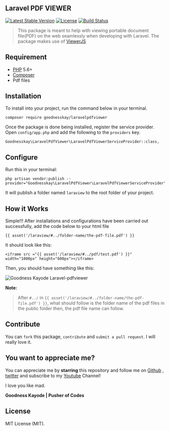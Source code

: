 ## Laravel PDF VIEWER

[![Latest Stable Version](https://poser.pugx.org/goodnesskay/laravelpdfviewer/v/stable)](https://packagist.org/packages/goodnesskay/laravelpdfviewer)
[![License](https://poser.pugx.org/goodnesskay/laravelpdfviewer/license)](https://packagist.org/packages/goodnesskay/laravelpdfviewer)
[![Build Status](https://scrutinizer-ci.com/g/goodnesskay/LARAVEL-PDF-VIEWER/badges/build.png?b=master)](https://scrutinizer-ci.com/g/goodnesskay/LARAVEL-PDF-VIEWER/build-status/master)

> This package is meant to help with viewing portable document file(PDF) on the web seamlessly when developing with Laravel. The package makes use of [ViewerJS](http://viewerjs.org) 

## Requirement

- [PHP](https://php.net) 5.6+ 
- [Composer](https://getcomposer.org)
- Pdf files

## Installation
To install into your project, run the command below in your terminal.

```
composer require goodnesskay/laravelpdfviewer
```

Once the package is done being installed, register the service provider. Open `config/app.php` and add the following to the `providers` key.

 ```
 Goodnesskay\LaravelPdfViewer\LaravelPdfViewerServiceProvider::class,
 ```
 
 ## Configure
 Run this in your terminal:
 ```
php artisan vendor:publish --provider="Goodnesskay\LaravelPdfViewer\LaravelPdfViewerServiceProvider" 
```
It will publish a folder named `laraview` to the root folder of your project.

##  How it Works
Simple!!! After installations and configurations have been carried out successfully, add the code below to your html file
 ```
 {{ asset('/laraview/#../folder-name/the-pdf-file.pdf') }}

```
It should look like this:
```
<iframe src ="{{ asset('/laraview/#../pdf/test.pdf') }}" width="1000px" height="600px"></iframe>
```
Then, you should have something like this:

![Goodness Kayode Laravel-pdfviewer](https://cloud.githubusercontent.com/assets/16525886/26499445/9483e444-422a-11e7-81cf-9569b8f33669.png)


**Note:** 
> After `#../` in `{{ asset('/laraview/#../folder-name/the-pdf-file.pdf') }}`, what should follow is the folder name of the pdf files in the public 
folder then, the pdf file name can follow.



## Contribute

You can `fork` this package, `contribute` and `submit a pull request`. I will really love it.

##  You want to appreciate me?

You can appreciate me by **starring** this repository and follow me on [Github](https://github.com/goodnesskay) , [twitter](https://twitter.com/goodnesskayode) and subscribe to my [Youtube](https://www.youtube.com/channel/UC3h5EkjLBS5VtpJRVRrMD-Q) Channel!

I love you like mad.

**Goodness Kayode | Pusher of Codes**


## License

MIT License (MIT).

